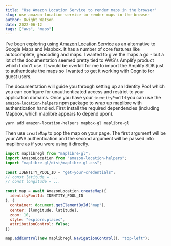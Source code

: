 ```yaml
---
title: "Use Amazon Location Service to render maps in the browser"
slug: use-amazon-location-service-to-render-maps-in-the-browser
author: Dwight Watson
date: 2022-06-12
tags: ["aws", "maps"]
---
```


I've been exploring using [Amazon Location Service](https://aws.amazon.com/location/) as an alternative to Google Maps and Mapbox. It has a number of core features like autocomplete, geocoding and maps. I wanted to give the maps a go - but a lot of the documentation seemed pretty tied to AWS's Amplify product which I don't use. It would be overkill for me to import the Amplify SDK just to authenticate the maps so I wanted to get it working with Cognito for guest users.

The documentation will guide you through setting up an Identity Pool which you can configure for unauthenticated access and restrict to your application domains. Once you have your `identityPoolId` you can use the [`amazon-location-helpers`](https://www.npmjs.com/package/amazon-location-helpers) npm package to wrap up maplibre with authentication handled. First install the required dependencies (including Mapbox, which maplibre appears to depend upon).

```sh
yarn add amazon-location-helpers mapbox-gl maplibre-gl
```

Then use `createMap` to pop the map on your page. The first argument will be your AWS authentication and the second argument will be passed into maplibre as if you were using it directly.

```js
import maplibregl from "maplibre-gl";
import AmazonLocation from "amazon-location-helpers";
import "maplibre-gl/dist/maplibre-gl.css";

const IDENTITY_POOL_ID = "get-your-credentials";
// const latitude = ...
// const longitude = ...

const map = await AmazonLocation.createMap({
  identityPoolId: IDENTITY_POOL_ID
}, {
  container: document.getElementById("map"),
  center: [longitude, latitude],
  zoom: 10,
  style: "explore.places",
  attributionControl: false;
})

map.addControl(new maplibregl.NavigationControl(), "top-left");
```
